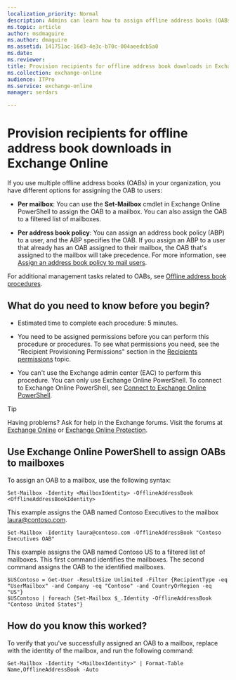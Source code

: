```yaml
---
localization_priority: Normal
description: Admins can learn how to assign offline address books (OABs) to mailboxes in Exchange Online.
ms.topic: article
author: msdmaguire
ms.author: dmaguire
ms.assetid: 141751ac-16d3-4e3c-b70c-004aeedcb5a0
ms.date: 
ms.reviewer: 
title: Provision recipients for offline address book downloads in Exchange Online
ms.collection: exchange-online
audience: ITPro
ms.service: exchange-online
manager: serdars

---
```


# Provision recipients for offline address book downloads in Exchange Online

If you use multiple offline address books (OABs) in your organization, you have different options for assigning the OAB to users:

- **Per mailbox**: You can use the **Set-Mailbox** cmdlet in Exchange Online PowerShell to assign the OAB to a mailbox. You can also assign the OAB to a filtered list of mailboxes.

- **Per address book policy**: You can assign an address book policy (ABP) to a user, and the ABP specifies the OAB. If you assign an ABP to a user that already has an OAB assigned to their mailbox, the OAB that's assigned to the mailbox will take precedence. For more information, see [Assign an address book policy to mail users](../../address-books/address-book-policies/assign-an-address-book-policy-to-mail-users.md).

For additional management tasks related to OABs, see [Offline address book procedures](offline-address-book-procedures.md).

## What do you need to know before you begin?

- Estimated time to complete each procedure: 5 minutes.

- You need to be assigned permissions before you can perform this procedure or procedures. To see what permissions you need, see the "Recipient Provisioning Permissions" section in the [Recipients permissions](https://technet.microsoft.com/library/5b690bcb-c6df-4511-90e1-08ca91f43b37.aspx) topic.

- You can't use the Exchange admin center (EAC) to perform this procedure. You can only use Exchange Online PowerShell. To connect to Exchange Online PowerShell, see [Connect to Exchange Online PowerShell](https://docs.microsoft.com/powershell/exchange/exchange-online/connect-to-exchange-online-powershell/connect-to-exchange-online-powershell).

> [!TIP]
> Having problems? Ask for help in the Exchange forums. Visit the forums at [Exchange Online](https://go.microsoft.com/fwlink/p/?linkId=267542) or [Exchange Online Protection](https://go.microsoft.com/fwlink/p/?linkId=285351).

## Use Exchange Online PowerShell to assign OABs to mailboxes

To assign an OAB to a mailbox, use the following syntax:

```
Set-Mailbox -Identity <MailboxIdentity> -OfflineAddressBook <OfflineAddressBookIdentity>
```

This example assigns the OAB named Contoso Executives to the mailbox laura@contoso.com.

```
Set-Mailbox -Identity laura@contoso.com -OfflineAddressBook "Contoso Executives OAB"
```

This example assigns the OAB named Contoso US to a filtered list of mailboxes. This first command identifies the mailboxes. The second command assigns the OAB to the identified mailboxes.

```
$USContoso = Get-User -ResultSize Unlimited -Filter {RecipientType -eq "UserMailbox" -and Company -eq "Contoso" -and CountryOrRegion -eq "US"}
$USContoso | foreach {Set-Mailbox $_.Identity -OfflineAddressBook "Contoso United States"}
```

## How do you know this worked?

To verify that you've successfully assigned an OAB to a mailbox, replace <MailboxIdentity> with the identity of the mailbox, and run the following command:

```
Get-Mailbox -Identity "<MailboxIdentity>" | Format-Table Name,OfflineAddressBook -Auto
```
